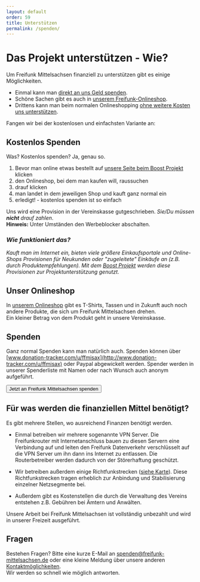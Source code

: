 ```yaml
---
layout: default
order: 59
title: Unterstützen
permalink: /spenden/
---
```


# Das Projekt unterstützen - Wie?

Um Freifunk Mittelsachsen finanziell zu unterstützen gibt es einige Möglichkeiten.

- Einmal kann man [direkt an uns Geld spenden](/spenden#spenden).
- Schöne Sachen gibt es auch in [unserem Freifunk-Onlineshop](//shop.freifunk-mittelsachsen.de).
- Drittens kann man beim normalen Onlineshopping [ohne weitere Kosten uns unterstützen](/spenden#kostenlos-spenden).

Fangen wir bei der kostenlosen und einfachsten Variante an:

## Kostenlos Spenden

Was? Kostenlos spenden? Ja, genau so.  

1. Bevor man online etwas bestellt auf [unsere Seite beim Boost Projekt](https://www.boost-project.com/de/shops?charity_id=4144) klicken
2. den Onlineshop, bei dem man kaufen will, raussuchen
3. drauf klicken
4. man landet in dem jeweiligen Shop und kauft ganz normal ein
5. erledigt! - kostenlos spenden ist so einfach

Uns wird eine Provision in der Vereinskasse gutgeschrieben. *Sie/Du müssen __nicht__ drauf zahlen*.  
**Hinweis:** Unter Umständen den Werbeblocker abschalten.

### *Wie funktioniert das?*
*Kauft man im Internet ein, bieten viele größere Einkaufsportale und Online-Shops
Provisionen für Neukunden oder "zugeleitete" Einkäufe an (z.B. durch Produktempfehlungen).
Mit dem [Boost Projekt](https://www.boost-project.com/de/shops?charity_id=4144) werden diese Provisionen zur Projektunterstützung genutzt.*


## Unser Onlineshop

In [unserem Onlineshop](//shop.freifunk-mittelsachsen.de) gibt es T-Shirts, Tassen und in Zukunft auch noch andere
Produkte, die sich um Freifunk Mittelsachsen drehen.   
Ein kleiner Betrag von dem Produkt geht in unsere Vereinskasse.

## Spenden

Ganz normal Spenden kann man natürlich auch.
Spenden können über [www.donation-tracker.com/u/ffmisax](http://www.donation-tracker.com/u/ffmisax) oder Paypal abgewickelt werden.
Spender werden in unserer Spenderliste mit Namen oder nach Wunsch auch anonym aufgeführt.

<form action="https://www.paypal.com/cgi-bin/webscr" method="post" target="_top" style="margin-bottom: 1rem">
  <input type="hidden" name="cmd" value="_donations">
  <input type="hidden" name="business" value="david.noelte@gmx.de">
  <input type="hidden" name="lc" value="DE">
  <input type="hidden" name="item_name" value="Freifunk Mittelsachsen">
  <input type="hidden" name="no_note" value="0">
  <input type="hidden" name="currency_code" value="EUR">
  <input type="hidden" name="bn" value="PP-DonationsBF:spenden_button.png:NonHostedGuest">
  <button type="submit" class="btn btn-primary" name="submit" alt="Jetzt einfach, schnell und sicher online bezahlen – mit PayPal.">
    Jetzt an Freifunk Mittelsachsen spenden
    <i class="fa fa-paypal pp"></i>
  </button>
  <img alt="" border="0" src="https://www.paypalobjects.com/de_DE/i/scr/pixel.gif" width="1" height="1">
</form>


## Für was werden die finanziellen Mittel benötigt?

Es gibt mehrere Stellen, wo ausreichend Finanzen benötigt werden.

- Einmal betreiben wir mehrere sogenannte VPN Server.
  Die Freifunkrouter mit Internetanschluss bauen zu diesen Servern eine Verbindung auf und leiten den Freifunk Datenverkehr verschlüsselt auf die VPN Server um ihn dann ins Internet zu entlassen. Die Routerbetreiber werden dadurch von der Störerhaftung geschützt.

- Wir betreiben außerdem einige Richtfunkstrecken ([siehe Karte](//karte.freifunk-mittelsachsen.de/meshviewer/)). Diese
  Richtfunkstrecken tragen erheblich zur Anbindung und Stabilisierung einzelner Netzsegmente bei.

- Außerdem gibt es Kostenstellen die durch die Verwaltung des Vereins entstehen z.B. Gebühren bei Ämtern und Anwälten.

Unsere Arbeit bei Freifunk Mittelsachsen ist vollständig unbezahlt und wird in unserer Freizeit ausgeführt.


## Fragen

Bestehen Fragen? Bitte eine kurze E-Mail an [spenden@freifunk-mittelsachsen.de](mailto:spenden@freifunk-mittelsachsen.de) oder eine kleine Meldung über unsere anderen [Kontaktmöglichkeiten](/kontakt).  
Wir werden so schnell wie möglich antworten.

